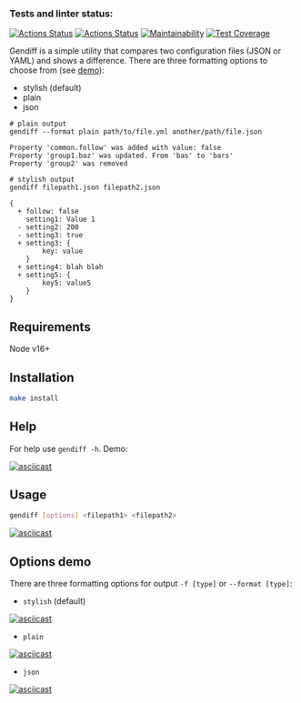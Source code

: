 ### Tests and linter status:
[![Actions Status](https://github.com/dnk530/frontend-project-lvl2/workflows/hexlet-check/badge.svg)](https://github.com/dnk530/frontend-project-lvl2/actions)
[![Actions Status](https://github.com/dnk530/frontend-project-lvl2/workflows/CI/badge.svg)](https://github.com/dnk530/frontend-project-lvl2/actions)
[![Maintainability](https://api.codeclimate.com/v1/badges/6b1eb089510fee028b48/maintainability)](https://codeclimate.com/github/dnk530/frontend-project-lvl2/maintainability)
[![Test Coverage](https://api.codeclimate.com/v1/badges/6b1eb089510fee028b48/test_coverage)](https://codeclimate.com/github/dnk530/frontend-project-lvl2/test_coverage)

Gendiff is a simple utility that compares two configuration files (JSON or YAML) and shows a difference. There are three formatting options to choose from (see [demo](#options-demo)):
  - stylish (default)
  - plain
  - json
 
```
# plain output
gendiff --format plain path/to/file.yml another/path/file.json

Property 'common.follow' was added with value: false
Property 'group1.baz' was updated. From 'bas' to 'bars'
Property 'group2' was removed

# stylish output
gendiff filepath1.json filepath2.json

{
  + follow: false
    setting1: Value 1
  - setting2: 200
  - setting3: true
  + setting3: {
        key: value
    }
  + setting4: blah blah
  + setting5: {
        key5: value5
    }
}
```

## Requirements

Node v16+

## Installation

```bash
make install
```

## Help

For help use `gendiff -h`. Demo:

[![asciicast](https://asciinema.org/a/GDmQCHPHZw8P0urDScowPIOn9.svg)](https://asciinema.org/a/GDmQCHPHZw8P0urDScowPIOn9)

## Usage

```bash
gendiff [options] <filepath1> <filepath2>
```
[![asciicast](https://asciinema.org/a/Gh6iieXdFWlQKizkXmSTeGgZg.svg)](https://asciinema.org/a/Gh6iieXdFWlQKizkXmSTeGgZg)

## Options demo
There are three formatting options for output  `-f [type]` or `--format [type]`: 
- `stylish` (default)

[![asciicast](https://asciinema.org/a/VywaVEWYXL61hg7a5VOCnTFje.svg)](https://asciinema.org/a/VywaVEWYXL61hg7a5VOCnTFje)

- `plain`

[![asciicast](https://asciinema.org/a/MGQKziRn4UK51h1kWxF9fwkov.svg)](https://asciinema.org/a/MGQKziRn4UK51h1kWxF9fwkov)

- `json`

[![asciicast](https://asciinema.org/a/k3ruLl7KJ32A4NVRrsBwidDTz.svg)](https://asciinema.org/a/k3ruLl7KJ32A4NVRrsBwidDTz)
